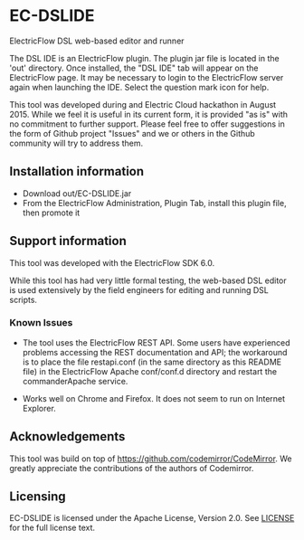 # EC-DSLIDE

ElectricFlow DSL web-based editor and runner

The DSL IDE is an ElectricFlow plugin.  The plugin jar file is located in the 'out' directory. Once installed, the "DSL IDE" tab will appear on the ElectricFlow page.  It may be necessary to login to the ElectricFlow server again when launching the IDE.  Select the question mark icon for help.

This tool was developed during and Electric Cloud hackathon in August 2015.  While we feel it is useful in its current form, it is provided "as is" with no commitment to further support.  Please feel free to offer suggestions in the form of Github project "Issues" and we or others in the Github community will try to address them.

## Installation information
* Download out/EC-DSLIDE.jar
* From the ElectricFlow Administration, Plugin Tab, install this plugin file, then promote it

## Support information
This tool was developed with the ElectricFlow SDK 6.0.

While this tool has had very little formal testing, the web-based DSL editor is used extensively by the field engineers for editing and running DSL scripts.

### Known Issues
* The tool uses the ElectricFlow REST API.  Some users have experienced problems accessing the REST documentation and API; the workaround is to place the file restapi.conf (in the same directory as this README file) in the ElectricFlow Apache conf/conf.d directory and restart the commanderApache service.

* Works well on Chrome and Firefox.  It does not seem to run on Internet Explorer.

## Acknowledgements
This tool was build on top of https://github.com/codemirror/CodeMirror.  We greatly appreciate the contributions of the authors of Codemirror.

## Licensing ##
EC-DSLIDE is licensed under the Apache License, Version 2.0. See [LICENSE](https://github.com/electric-cloud/EC-DSLIDE/blob/master/LICENSE) for the full license text.

